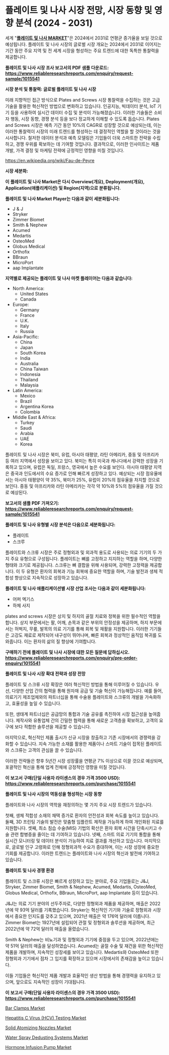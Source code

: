 <p><h1>플레이트 및 나사 시장 전망, 시장 동향 및 영향 분석 (2024 - 2031)</h1></p><p>세계 "<strong><a href="https://www.reliableresearchreports.com/plates-and-screws-r1015541?utm_campaign=105&utm_medium=8&utm_source=Github&utm_content=ia&utm_term=27102024&utm_id=plates-and-screws">플레이트 및 나사 MARKET</a></strong>"은 2024에서 2031로 연평균 증가율을 보일 것으로 예상됩니다. 플레이트 및 나사 시장의 글로벌 시장 개요는 2024에서 2031로 이어지는 기간 동안 주요 지역 및 전 세계 시장을 형성하는 주요 트렌드에 대한 독특한 통찰력을 제공합니다.</p>
<p><strong>플레이트 및 나사 시장 조사 보고서의 PDF 샘플 다운로드: <a href="https://www.reliableresearchreports.com/enquiry/request-sample/1015541?utm_campaign=105&utm_medium=8&utm_source=Github&utm_content=ia&utm_term=27102024&utm_id=plates-and-screws">https://www.reliableresearchreports.com/enquiry/request-sample/1015541</a></strong></p>
<p><strong>시장 분석 및 통찰력: 글로벌 플레이트 및 나사 시장</strong></p>
<p><p>미래 지향적인 접근 방식으로 Plates and Screws 시장 통찰력을 수집하는 것은 고급 기술을 활용한 혁신적인 방법으로 변화하고 있습니다. 인공지능, 빅데이터 분석, IoT 기기 등을 사용하여 실시간 데이터 수집 및 분석이 가능해졌습니다. 이러한 기술들은 소비자 행동, 시장 동향, 경쟁 분석 등을 보다 정교하게 이해할 수 있도록 돕습니다. Plates and Screws 시장은 예측 기간 동안 10%의 CAGR로 성장할 것으로 예상되는데, 이는 이러한 통찰력이 시장의 미래 트렌드를 형성하는 데 결정적인 역할을 할 것이라는 것을 시사합니다. 철저한 데이터 분석과 예측 모델링은 기업들이 더욱 스마트한 전략을 수립하고, 경쟁 우위를 확보하는 데 기여할 것입니다. 결과적으로, 이러한 인사이트는 제품 개발, 가격 결정 및 마케팅 전략에 긍정적인 영향을 미칠 것입니다.</p></p>
<p><a href="%7CAUTHORITHY_DOMAIN_URL%7C?utm_campaign=105&utm_medium=8&utm_source=Github&utm_content=ia&utm_term=27102024&utm_id=plates-and-screws">https://en.wikipedia.org/wiki/Fau-de-Peyre</a></p>
<p><strong>시장 세분화:</strong></p>
<p><strong>이 플레이트 및 나사 Market은 다시 Overview(개요), Deployment(개요), Application(애플리케이션) 및 Region(지역)으로 분류됩니다.</strong></p>
<p><strong>플레이트 및 나사 Market Player는 다음과 같이 세분화됩니다:</strong></p>
<p><ul><li>J & J</li><li>Stryker</li><li>Zimmer Biomet</li><li>Smith & Nephew</li><li>Acumed</li><li>Medartis</li><li>OsteoMed</li><li>Globus Medical</li><li>Orthofix</li><li>BBraun</li><li>MicroPort</li><li>aap Implantate</li></ul></p>
<p><strong>지역별로 제공되는 플레이트 및 나사 마켓 플레이어는 다음과 같습니다:</strong></p>
<p><ul>
    <li>
        North America:
        <ul>
            <li>United States</li>
            <li>Canada</li>
        </ul>
    </li>
    <li>
        Europe:
        <ul>
            <li>Germany</li>
            <li>France</li>
            <li>U.K.</li>
            <li>Italy</li>
            <li>Russia</li>
        </ul>
    </li>
    <li>
        Asia-Pacific:
        <ul>
            <li>China</li>
            <li>Japan</li>
            <li>South Korea</li>
            <li>India</li>
            <li>Australia</li>
            <li>China Taiwan</li>
            <li>Indonesia</li>
            <li>Thailand</li>
            <li>Malaysia</li>
        </ul>
    </li>
    <li>
        Latin America:
        <ul>
            <li>Mexico</li>
            <li>Brazil</li>
            <li>Argentina Korea</li>
            <li>Colombia</li>
        </ul>
    </li>
    <li>
        Middle East & Africa:
        <ul>
            <li>Turkey</li>
            <li>Saudi</li>
            <li>Arabia</li>
            <li>UAE</li>
            <li>Korea</li>
        </ul>
    </li>
    </ul></p>
<p><p>플레이트 및 나사 시장은 북미, 유럽, 아시아 태평양, 라틴 아메리카, 중동 및 아프리카 등 여러 지역에서 성장을 보이고 있다. 북미는 특히 미국과 캐나다에서 강력한 성장을 기록하고 있으며, 유럽은 독일, 프랑스, 영국에서 높은 수요를 보인다. 아시아 태평양 지역은 중국과 인도에서의 수요 증가로 인해 빠르게 성장하고 있다. 예상되는 시장 점유율에서는 아시아 태평양이 약 35%, 북미가 25%, 유럽이 20%의 점유율을 차지할 것으로 보인다. 중동 및 아프리카와 라틴 아메리카는 각각 약 10%와 5%의 점유율을 가질 것으로 예상된다.</p></p>
<p><strong>보고서의 샘플 PDF 가져오기: <a href="https://www.reliableresearchreports.com/enquiry/request-sample/1015541?utm_campaign=105&utm_medium=8&utm_source=Github&utm_content=ia&utm_term=27102024&utm_id=plates-and-screws">https://www.reliableresearchreports.com/enquiry/request-sample/1015541</a></strong></p>
<p><strong>플레이트 및 나사 유형별 시장 분석은 다음으로 세분화됩니다:</strong></p>
<p><ul><li>플레이트</li><li>스크루</li></ul></p>
<p><p>플레이트와 스크류 시장은 주로 정형외과 및 외과적 용도로 사용되는 의료 기기의 두 가지 주요 유형으로 구성됩니다. 플레이트는 뼈를 고정하고 지지하는 역할을 하며, 다양한 형태와 크기로 제공됩니다. 스크류는 뼈 결합을 위해 사용되며, 강력한 고정력을 제공합니다. 이 두 유형은 환자의 회복과 기능 회복에 중요한 역할을 하며, 기술 발전과 생체 적합성 향상으로 지속적으로 성장하고 있습니다.</p></p>
<p><strong>플레이트 및 나사 애플리케이션별 시장 산업 조사는 다음과 같이 세분화됩니다:</strong></p>
<p><ul><li>어퍼 엑기스</li><li>하체 사지</li></ul></p>
<p><p> plates and screws 시장은 상지 및 하지의 골절 치료와 정복을 위한 필수적인 역할을 합니다. 상지 부문에서는 팔, 어깨, 손목과 같은 부위의 안정성을 제공하며, 하지 부문에서는 허벅지, 무릎, 발목의 의료 기기를 통해 회복 및 재활을 지원합니다. 이러한 기기들은 고강도 재료로 제작되어 내구성이 뛰어나며, 빠른 회복과 정상적인 움직임 복귀를 도와줍니다. 이는 환자의 삶의 질 향상에 기여합니다.</p></p>
<p><strong>구매하기 전에 플레이트 및 나사 시장에 대한 모든 질문에 답하십시오. <a href="https://www.reliableresearchreports.com/enquiry/pre-order-enquiry/1015541?utm_campaign=105&utm_medium=8&utm_source=Github&utm_content=ia&utm_term=27102024&utm_id=plates-and-screws">https://www.reliableresearchreports.com/enquiry/pre-order-enquiry/1015541</a></strong></p>
<p><strong>플레이트 및 나사 시장 확대 전략과 성장 전망</strong></p>
<p><p>플레이트 및 스크류 시장 확장은 여러 혁신적인 방법을 통해 이루어질 수 있습니다. 우선, 다양한 산업 간의 협력을 통해 원자재 공급 및 기술 혁신이 가능해집니다. 예를 들어, 의료기기 제조업체와의 파트너십을 통해 수술용 플레이트와 스크류의 개발을 가속화하고, 효율성을 높일 수 있습니다. </p><p>또한, 생태계 파트너십은 공급망의 통합과 기술 공유를 촉진하여 시장 접근성을 높여줍니다. 제작사와 유통업체 간의 긴밀한 협력을 통해 새로운 고객층을 확보하고, 고객의 요구에 보다 적합한 솔루션을 제공할 수 있습니다. </p><p>마지막으로, 혁신적인 제품 출시가 신규 시장을 창출하고 기존 시장에서의 경쟁력을 강화할 수 있습니다. 지속 가능한 소재를 활용한 제품이나 스마트 기술이 접목된 플레이트와 스크류는 고객의 관심을 끌 수 있습니다. </p><p>이러한 전략들은 향후 5년간 시장 성장률을 연평균 7% 이상으로 이끌 것으로 예상되며, 포괄적인 혁신을 통해 업계 전체에 긍정적인 영향을 미칠 것입니다.</p></p>
<p><strong>이 보고서 구매(단일 사용자 라이센스의 경우 가격 3500 USD): <a href="https://www.reliableresearchreports.com/purchase/1015541?utm_campaign=105&utm_medium=8&utm_source=Github&utm_content=ia&utm_term=27102024&utm_id=plates-and-screws">https://www.reliableresearchreports.com/purchase/1015541</a></strong></p>
<p><strong>플레이트 및 나사 시장의 역동성을 형성하는 시장 동향</strong></p>
<p><p>플레이트와 나사 시장의 역학을 재정의하는 몇 가지 주요 시장 트렌드가 있습니다. </p><p>첫째, 생체 적합성 소재의 채택 증가로 환자의 안전성과 회복 속도를 높이고 있습니다. 둘째, 3D 프린팅 기술의 발전은 맞춤형 임플란트 제작을 가능하게 하여 개인화된 치료를 지원합니다. 셋째, 최소 침습 수술(MIS) 기법의 확산은 환자 회복 시간을 단축시키고 수술 관련 합병증을 줄이는 데 기여하고 있습니다. 넷째, 스마트 의료 기기의 통합을 통해 실시간 모니터링 및 데이터 분석이 가능하여 치료 결과를 개선하고 있습니다. 마지막으로, 글로벌 인구 고령화로 인해 정형외과적 수요가 증대하며, 이는 시장 성장에 중요한 기회를 제공합니다. 이러한 트렌드는 플레이트와 나사 시장의 혁신과 발전에 기여하고 있습니다.</p></p>
<p><strong>플레이트 및 나사 경쟁 환경</strong></p>
<p><p>플레이트 및 스크류 시장은 빠르게 성장하고 있는 분야로, 주요 기업들로는 J&J, Stryker, Zimmer Biomet, Smith & Nephew, Acumed, Medartis, OsteoMed, Globus Medical, Orthofix, BBraun, MicroPort, aap Implantate 등이 있습니다.</p><p>J&J는 의료 기기 분야의 선두주자로, 다양한 정형외과 제품을 제공하며, 매출은 2022년에 약 93억 달러를 기록했습니다. Stryker는 혁신적인 기기와 기술로 정형외과 시장에서 중요한 인지도를 갖추고 있으며, 2021년 매출은 약 176억 달러에 이릅니다. Zimmer Biomet는 1927년에 설립되어 관절 및 정형외과 솔루션을 제공하며, 최근 2022년에 약 72억 달러의 매출을 올렸습니다.</p><p>Smith & Nephew는 비뇨기과 및 정형외과 기기에 중점을 두고 있으며, 2022년에는 약 51억 달러의 매출을 달성하였습니다. Acumed는 골절 수술 및 재건을 위한 혁신적인 제품을 개발하며, 지속적인 성장세를 보이고 있습니다. Medartis와 OsteoMed 또한 정형외과 기기에서 점차 그 입지를 확장하고 있으며 시장에서의 존재감을 높이고 있습니다.</p><p>이들 기업들은 혁신적인 제품 개발과 효율적인 생산 방법을 통해 경쟁력을 유지하고 있으며, 앞으로도 지속적인 성장이 기대됩니다.</p></p>
<p><strong>이 보고서 구매(단일 사용자 라이센스의 경우 가격 3500 USD): <a href="https://www.reliableresearchreports.com/purchase/1015541?utm_campaign=105&utm_medium=8&utm_source=Github&utm_content=ia&utm_term=27102024&utm_id=plates-and-screws">https://www.reliableresearchreports.com/purchase/1015541</a></strong></p>
<p><p><a href="https://www.linkedin.com/pulse/bar-clamps-market-segmentation-applications-types-growth-insightra-dea2f?utm_campaign=105&utm_medium=8&utm_source=Github&utm_content=ia&utm_term=27102024&utm_id=plates-and-screws">Bar Clamps Market</a></p><p><a href="https://www.linkedin.com/pulse/analyzing-global-hepatitis-c-virus-hcv-testing-market-growth-womvf?utm_campaign=105&utm_medium=8&utm_source=Github&utm_content=ia&utm_term=27102024&utm_id=plates-and-screws">Hepatitis C Virus (HCV) Testing Market</a></p><p><a href="https://issuu.com/reportprime-2/docs/solid-atomizing-nozzles-market-size_0fc602d98ae97f?utm_campaign=105&utm_medium=8&utm_source=Github&utm_content=ia&utm_term=27102024&utm_id=plates-and-screws">Solid Atomizing Nozzles Market</a></p><p><a href="https://issuu.com/reportprime-2/docs/water-spray-dedusting-systems-marke_3ccbad57518f3d?utm_campaign=105&utm_medium=8&utm_source=Github&utm_content=ia&utm_term=27102024&utm_id=plates-and-screws">Water Spray Dedusting Systems Market</a></p><p><a href="https://github.com/NasrinKhan99/Market-Research-Report-List-1/blob/main/hormone-infusion-pump-market.md?utm_campaign=105&utm_medium=8&utm_source=Github&utm_content=ia&utm_term=27102024&utm_id=plates-and-screws">Hormone Infusion Pump Market</a></p></p>